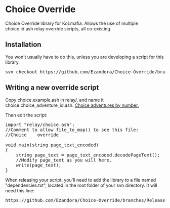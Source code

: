 Choice Override
=====
Choice Override library for KoLmafia. Allows the use of multiple choice.id.ash relay override scripts, all co-existing.

Installation
----------------
You won't usually have to do this, unless you are developing a script for this library.
<pre>
svn checkout https://github.com/Ezandora/Choice-Override/branches/Release/
</pre>

Writing a new override script
----------------
Copy choice.example.ash in relay/, and name it choice.choice_adventure_id.ash. [Choice adventures by number.](http://kol.coldfront.net/thekolwiki/index.php/Choice_Adventures_by_Number_(1-99))

Then edit the script:
<pre>
import "relay/choice.ash";
//Comment to allow file_to_map() to see this file:
//Choice	override

void main(string page_text_encoded)
{
	string page_text = page_text_encoded.decodePageText();
	//Modify page_text as you will here.
	write(page_text);
}
</pre>

When releasing your script, you'll need to add the library to a file named "dependencies.txt", located in the root folder of your svn directory. It will need this line:
<pre>
https://github.com/Ezandora/Choice-Override/branches/Release/
</pre>
